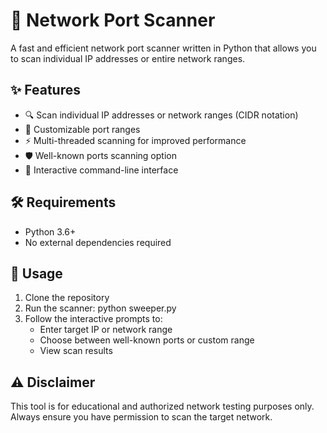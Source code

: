 # 🚀 Network Port Scanner

A fast and efficient network port scanner written in Python that allows you to scan individual IP addresses or entire network ranges.

## ✨ Features

- 🔍 Scan individual IP addresses or network ranges (CIDR notation)
- 🎯 Customizable port ranges
- ⚡ Multi-threaded scanning for improved performance
- 🛡️ Well-known ports scanning option
- 🔄 Interactive command-line interface

## 🛠️ Requirements

- Python 3.6+
- No external dependencies required

## 🚀 Usage

1. Clone the repository
2. Run the scanner: python sweeper.py
3. Follow the interactive prompts to:
   - Enter target IP or network range
   - Choose between well-known ports or custom range
   - View scan results

## ⚠️ Disclaimer

This tool is for educational and authorized network testing purposes only. Always ensure you have permission to scan the target network.

